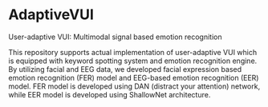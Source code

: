 # AdaptiveVUI
User-adaptive VUI: Multimodal signal based emotion recognition

This repository supports actual implementation of user-adaptive VUI which is equipped with keyword spotting system and emotion recognition engine. 
By utilizing facial and EEG data, we developed facial expression based emotion recognition (FER) model and EEG-based emotion recognition (EER) model.
FER model is developed using DAN (distract your attention) network, while EER model is developed using ShallowNet architecture. 

